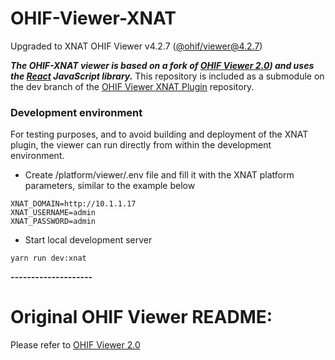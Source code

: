 # OHIF-Viewer-XNAT

Upgraded to XNAT OHIF Viewer v4.2.7 ([@ohif/viewer@4.2.7](https://github.com/OHIF/Viewers/releases/tag/%40ohif%2Fviewer%404.2.7))

***The OHIF-XNAT viewer is based on a fork of [OHIF Viewer 2.0](https://github.com/OHIF/Viewers)) and uses the [React](https://reactjs.org/) JavaScript library.***
This repository is included as a submodule on the dev branch of the [OHIF Viewer XNAT Plugin](https://bitbucket.org/icrimaginginformatics/ohif-viewer-xnat-plugin/src/dev/) repository.

### Development environment
For testing purposes, and to avoid building and deployment of the XNAT plugin,
the viewer can run directly from within the development environment.

* Create /platform/viewer/.env file and fill it with the XNAT platform parameters,
similar to the example below
```
XNAT_DOMAIN=http://10.1.1.17
XNAT_USERNAME=admin
XNAT_PASSWORD=admin
```
* Start local development server <br>
```
yarn run dev:xnat
```

***--------------------***

# Original OHIF Viewer README:
Please refer to [OHIF Viewer 2.0](https://github.com/OHIF/Viewers)
